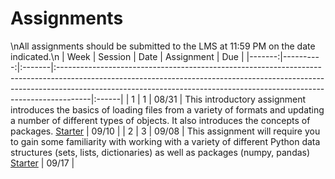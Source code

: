 Assignments
============================

\nAll assignments should be submitted to the LMS at 11:59 PM on the date indicated.\n
|   Week |   Session | Date   | Assignment                                                                                                                                                                                                                                        | Due   |
|-------:|----------:|:-------|:--------------------------------------------------------------------------------------------------------------------------------------------------------------------------------------------------------------------------------------------------|:------|
|      1 |         1 | 08/31  | This introductory assignment introduces the basics of loading files from a variety of formats and updating a number of different types of objects.  It also introduces the concepts of packages.  [Starter](../assignments/assignment1/01starter) | 09/10 |
|      2 |         3 | 09/08  | This assignment will require you to gain some familiarity with working with a variety of different Python data structures (sets, lists, dictionaries) as well as packages (numpy, pandas) [Starter](../assignments/assignment1/hm)                | 09/17 |